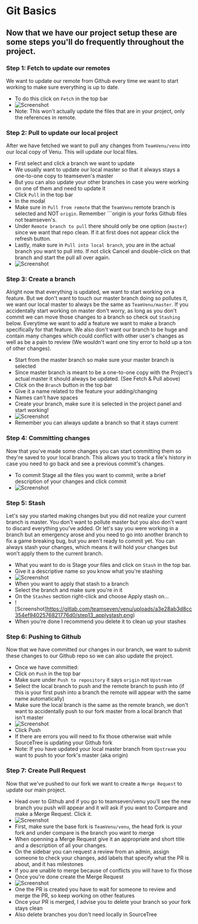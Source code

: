 # Git Basics
## Now that we have our project setup these are some steps you'll do frequently throughout the project.

### Step 1: Fetch to update our remotes
We want to update our remote from Github every time we want to start working to make sure everything is up to date.

* To do this click on ```Fetch``` in the top bar
 * ![Screenshot](https://gitlab.com/teamseven/venu/uploads/acebc00fb5f04d8eb3bd3e1a4e623d7c/step8_fetch.png)
* Note: This won't actually update the files that are in your project, only the references in remote.

### Step 2: Pull to update our local project
After we have fetched we want to pull any changes from ```TeamVenu/venu``` into our local copy of Venu.
This will update our local files.

* First select and click a branch we want to update
 * We usually want to update our local master so that it always stays a one-to-one copy to teamseven's master
 * But you can also update your other branches in case you were working on one of them and need to update it
* Click ```Pull``` in the top bar
* In the modal
 * Make sure in ```Pull from remote``` that the ```TeamVenu``` remote branch is selected and NOT ```origin```. Remember ```origin is your forks Github files not teamseven's.
 * Under ```Remote branch to pull``` there should only be one option (```master```) since we want that repo clean. If it at first does not appear click the refresh button.
 * Lastly, make sure in ```Pull into local branch```, you are in the actual branch you want to pull into. If not click Cancel and double-click on that branch and start the pull all over again.
 * ![Screenshot](https://gitlab.com/teamseven/venu/uploads/2141efbaa44718e878151d16f2116c54/step9_pull.png)
 
 ### Step 3: Create a branch
 Alright now that everything is updated, we want to start working on a feature. But we don't want to touch our master branch doing so pollutes it, we want our local master to always be the same as ```TeamVenu/master```. If you accidentally start working on master don't worry, as long as you don't commit we can move those changes to a branch so check out ```Stashing``` below. Everytime we want to add a feature we want to make a branch specifically for that feature.
 We also don't want our branch to be huge and contain many changes which could conflict with other user's changes as well as be a pain to review (We wouldn't want one tiny error to hold up a ton of other changes).
 
 * Start from the master branch so make sure your master branch is selected
  * Since master branch is meant to be a one-to-one copy with the Project's actual master it should always be updated. (See Fetch & Pull above)
 * Click on the ```Branch``` button in the top bar
 * Give it a name related to the feature your adding/changing
  * Names can't have spaces
* Create your branch, make sure it is selected in the project panel and start working!
 * ![Screenshot](https://gitlab.com/teamseven/venu/uploads/3497246e55e1f30851435513d78cf945/step10_branch.png)
* Remember you can always update a branch so that it stays current

### Step 4: Committing changes
Now that you've made some changes you can start committing them so they're saved to your local branch. This allows you to track a file's history in case you need to go back
and see a previous commit's changes. 

* To commit Stage all the files you want to commit, write a brief description of your changes and click commit
 * ![Screenshot](https://gitlab.com/teamseven/venu/uploads/36e5cd20c5018d8b22e0c6026ad240f9/step12_commit.png)

### Step 5: Stash
Let's say you started making changes but you did not realize your current branch is master. You don't want to pollute master but you also don't want to discard everything you've added.
Or let's say you were working in a branch but an emergency arose and you need to go into another branch to fix a game breaking bug, but you aren't ready to commit yet. You can always stash your changes, which means it will hold your changes but won't apply them to the current branch.

* What you want to do is Stage your files and click on ```Stash``` in the top bar. 
 * Give it a descriptive name so you know what you're stashing
 * ![Screenshot](https://gitlab.com/teamseven/venu/uploads/3c82cd064490f312555b19675e0b0233/step12_stash.png)
* When you want to apply that stash to a branch
 * Select the branch and make sure you're in it
 * On the ```Stashes``` section right-click and choose Apply stash on...
 * ![Screenshot]https://gitlab.com/teamseven/venu/uploads/a3e28ab3d8cc354ef9402576821776d0/step13_applystash.png)
 * When you're done I recommend you delete it to clean up your stashes

### Step 6: Pushing to Github
Now that we have committed our changes in our branch, we want to submit these changes to our Github repo so we can also update the project.

* Once we have committed:
 * Click on ```Push``` in the top bar
 * Make sure under ```Push to repository``` it says ```origin``` not ```Upstream```
 * Select the local branch to push and the remote branch to push into (if this is your first push into a branch the remote will appear with the same name automatically)
 * Make sure the local branch is the same as the remote branch, we don't want to accidentally push to our fork master from a local branch that isn't master
 * ![Screenshot](https://gitlab.com/teamseven/venu/uploads/a2f4667d26707fb4c098bc56481cde41/step14_push.png)
 * Click Push
  * If there are errors you will need to fix those otherwise wait while SourceTree is updating your Github fork
  * Note: If you have updated your local master branch from ```Upstream``` you want to push to your fork's master (aka origin)

### Step 7: Create Pull Request
Now that we've pushed to our fork we want to create a ```Merge Request``` to update our main project. 
* Head over to Github and if you go to teamseven/venu you'll see the new branch you push will appear and it will ask if you want to Compare and make a Merge Request. Click it.
 * ![Screenshot](https://gitlab.com/teamseven/venu/uploads/1a3922c271c2ee29fb8fa1328d0e57f6/create_merge.png)
* First, make sure the base fork is ```TeamVenu/venu```, the head fork is your fork and under compare is the branch you want to merge
* When openning a Merge Request give it an appropriate and short title and a description of all your changes.
* On the sidebar you can request a review from an admin, assign someone to check your changes, add labels that specify what the PR is about, and it has milestones
* If you are unable to merge because of conflicts you will have to fix those
* Once you're done create the Merge Request
 * ![Screenshot](https://gitlab.com/teamseven/venu/uploads/2234099ed8ce4cfe4116090f3dcbea28/add_merge.png)
* One the PR is created you have to wait for someone to review and merge the PR, so keep working on other features
* Once your PR is merged, I advise you to delete your branch so your fork stays clean
 * Also delete branches you don't need locally in SourceTree